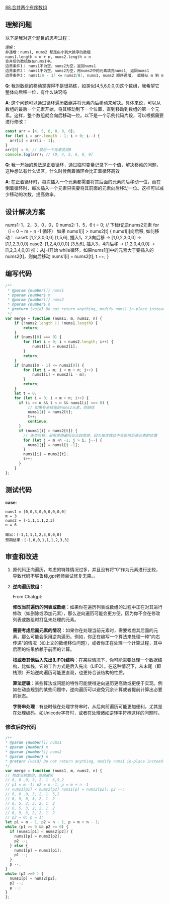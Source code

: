 [88.合并两个有序数组](https://leetcode.cn/problems/merge-sorted-array/)

## 理解问题

以下是我对这个题目的思考过程：

```md
理解： 
非递增：nums1, nums2 都是由小到大排序的数组
nums1.length = m + n, nums2.length = n
合并后的数组放在nums1中。
边界条件1： nums1不为空，nums2为空，返回nums1
边界条件2： nums1不为空，nums2为空，用nums2中的元素填充nums1, 返回nums1
边界条件3： nums1[m - 1] <= nums2[0], nums1, nums2 顺序递增， 直接从 m 到 m + n -1 循环，填充nums2的元素到nums1
```
**Q**: 我对数组的移动掌握得不是很熟练，如类似[4,5,6,0,0,0]这个数组，我希望它整体向后移一位，有什么诀窍吗

**A**: 这个问题可以通过循环遍历数组并将元素向后移动来解决。具体来说，可以从数组的最后一个元素开始，将其移动到下一个位置，直到移动到数组的第一个元素。这样，整个数组就会向后移动一位。以下是一个示例代码片段，可以根据需要进行修改：
```js
const arr = [4, 5, 6, 0, 0, 0];
for (let i = arr.length - 1; i > 0; i--) {
  arr[i] = arr[i - 1];
}
arr[0] = 0; // 最后一个元素变成0
console.log(arr); // [0, 4, 5, 6, 0, 0]
```
**Q**: 我一开始的想法是正着循环，通过临时变量记录下一个值，解决移动的问题，这种想法有什么误区，什么时候倒着循环会比正着循环高效

**A**: 在正着循环时，每次插入一个元素都需要将其后面的元素向后移动一位，而在倒着循环时，每次插入一个元素只需要将其前面的元素向后移动一位。这样可以减少移动的次数，提高效率。

## 设计解决方案

nums1: 1，2，3，0，0，0 
nums2: 1，5，6
t = 0; // 下标t记录nums2元素
for（i = 0 ~ m + n -1 循环）
如果 nums1[i] > nums2[t] {
    nums1[i]向后移, 如何移动：
    case1:
    [1,2,3,0,0,0] [1,5,6], 插入1，2,3向后移 -> [1,0,2,3,0,0] -> [1,1,2,3,0,0]
    case2:
    [1,2,4,0,0,0] [3,5,6], 插入3，4向后移 -> [1,2,0,4,0,0] -> [1,2,3,4,0,0]
    推：从j=i开始 while循环，如果nums1[j]中的元素大于要插入的nums2[t]，则向后移动
    nums1[i] = nums2[t];
    t ++;
}


## 编写代码
```js
/**
 * @param {number[]} nums1
 * @param {number} m
 * @param {number[]} nums2
 * @param {number} n
 * @return {void} Do not return anything, modify nums1 in-place instead.
 */
var merge = function (nums1, m, nums2, n) {
    if (!nums2.length || !nums1.length) {
        return;
    }
    if (nums1[0] === 0) {
        for (let i = 0; i < nums2.length; i++) {
            nums1[i] = nums2[i];
        }
        return;
    }
    if (nums1[m - 1] <= nums2[0]) {
        for (let i = m; i < m + n; i++) {
            nums1[i] = nums2[i - m];
        }
        return;
    }
    let t = 0;
    for (let i = 0; i < m + n; i++) {
      if (i >= m && t < n && nums1[i] === 0) {
          // 如果有未排完的nums2元素，则继续
          nums1[i] = nums2[t];
          t++;
          continue;
      }
      if (nums1[i] > nums2[t]) {
        // 逐步后移，采用逆向遍历会比较高效，因为每次移动不会影响后面元素的位置
        for (let j = m +n -1; j > i; j--) {
          nums1[j] = nums1[j -1];
        }
        nums1[i] = nums2[t];
        t++;
      }
    }
};
```
## 测试代码

**case**: 
```
nums1 = [0,0,3,0,0,0,0,0,0]
m = 3
nums2 = [-1,1,1,1,2,3]
n = 6

输出：[-1,1,1,1,2,3,0,0,0]
预期结果：[-1,0,0,1,1,1,2,3,3]
```

## 审查和改进

1. 原代码正向遍历，考虑的特殊情况过多，并且没有将“0”作为元素进行比较，导致代码不够鲁棒,gpt老师尝试修复无果。。

2. **逆向遍历数组**：

    From Chatgpt:
    
    **修改当前遍历的列表或数组**：如果你在遍历列表或数组的过程中正在对其进行修改（如删除或添加元素），那么逆向遍历可能会更方便，因为你不会在修改列表或数组时打乱未处理的元素。

    **需要考虑后面元素的情况**：如果你在处理当前元素时，需要考虑其后面的元素，那么可能会采用逆向遍历。例如，你正在编写一个算法来处理一种"向右传递"的情况（如上文的数组移位问题），或者你正在处理一个计算过程，其中后面的结果依赖于前面的计算。

    **栈或者其他后入先出(LIFO)结构**：在某些情况下，你可能需要处理一个数据结构，比如栈，它的工作方式是后入先出（LIFO）。在这种情况下，从末尾（即栈顶）开始逆向遍历可能更直观，也更符合该结构的性质。

    **算法逻辑**：某些算法或问题的特性可能使得逆向遍历更高效或更便于实现。例如在动态规划的某些问题中，逆向遍历可以避免冗余计算或者提前计算出必要的状态。

    **字符串处理**：有些时候在处理字符串时，从后向前遍历可能更加便利，尤其是在处理编码，如Unicode字符时，或者在处理诸如逆转字符串这样的问题时。

  ### 修改后的代码

  ```js
  /**
 * @param {number[]} nums1
 * @param {number} m
 * @param {number[]} nums2
 * @param {number} n
 * @return {void} Do not return anything, modify nums1 in-place instead.
 */
var merge = function (nums1, m, nums2, n) {
  // 修改当前数组，逆向遍历
  // 0, 0 ,0, 3, 2, 1  6,5,2
  // p1 = m -1; p2 = n -1; p = m + n -1
  // nums1[p1] < nums2[p2] nums1[p] = nums2[p2]; p2 --;
  // 6, 0 ,0, 3, 2, 1  5,2 
  // 6, 5, 0, 3, 2, 1  2
  // 6, 5, 3, 3, 2, 1  2
  // 6, 5, 3, 2, 2, 1  2
  // 6, 5, 3, 2, 2, 1  2
  // p2 = 0; p = 1;   
  let p1 = m - 1, p2 = n - 1, p = m + n - 1;
  while (p1 >= 0 && p2 >= 0) {
    if (nums1[p1] < nums2[p2]) {
      nums1[p] = nums2[p2];
      p2 --;
    } else {
      nums1[p] = nums1[p1];
      p1 --;
    }
    p --;
  }
  while (p2 >=0 ) {
    nums1[p] = nums2[p2];
    p2 --;
    p --;
  }
};
  ```